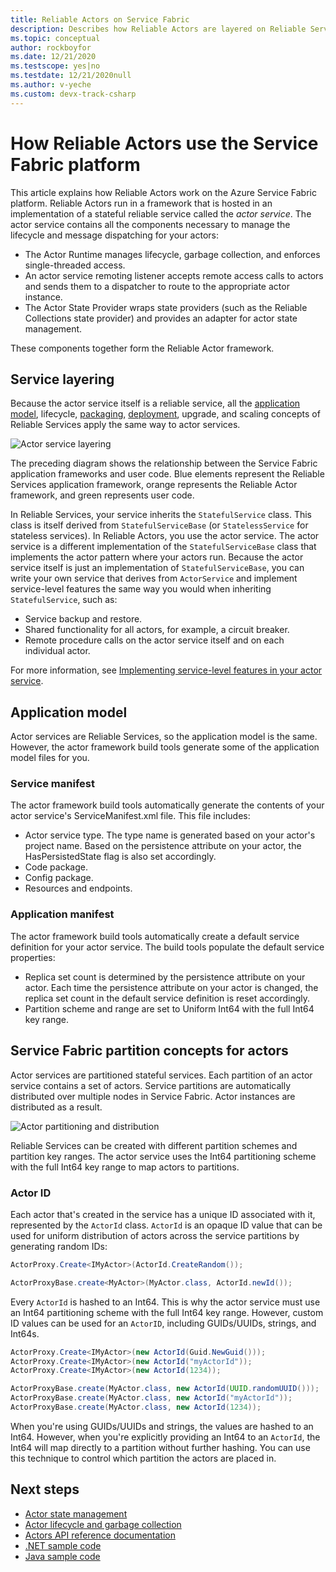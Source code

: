 ```yaml
---
title: Reliable Actors on Service Fabric 
description: Describes how Reliable Actors are layered on Reliable Services and use the features of the Service Fabric platform.
ms.topic: conceptual
author: rockboyfor
ms.date: 12/21/2020
ms.testscope: yes|no
ms.testdate: 12/21/2020null
ms.author: v-yeche
ms.custom: devx-track-csharp
---
```

# How Reliable Actors use the Service Fabric platform
This article explains how Reliable Actors work on the Azure Service Fabric platform. Reliable Actors run in a framework that is hosted in an implementation of a stateful reliable service called the *actor service*. The actor service contains all the components necessary to manage the lifecycle and message dispatching for your actors:

* The Actor Runtime manages lifecycle, garbage collection, and enforces single-threaded access.
* An actor service remoting listener accepts remote access calls to actors and sends them to a dispatcher to route to the appropriate actor instance.
* The Actor State Provider wraps state providers (such as the Reliable Collections state provider) and provides an adapter for actor state management.

These components together form the Reliable Actor framework.

## Service layering
Because the actor service itself is a reliable service, all the [application model](service-fabric-application-model.md), lifecycle, [packaging](service-fabric-package-apps.md), [deployment](service-fabric-deploy-remove-applications.md), upgrade, and scaling concepts of Reliable Services apply the same way to actor services.

![Actor service layering][1]

The preceding diagram shows the relationship between the Service Fabric application frameworks and user code. Blue elements represent the Reliable Services application framework, orange represents the Reliable Actor framework, and green represents user code.

In Reliable Services, your service inherits the `StatefulService` class. This class is itself derived from `StatefulServiceBase` (or `StatelessService` for stateless services). In Reliable Actors, you use the actor service. The actor service is a different implementation of the `StatefulServiceBase` class that implements the actor pattern where your actors run. Because the actor service itself is just an implementation of `StatefulServiceBase`, you can write your own service that derives from `ActorService` and implement service-level features the same way you would when inheriting `StatefulService`, such as:

* Service backup and restore.
* Shared functionality for all actors, for example, a circuit breaker.
* Remote procedure calls on the actor service itself and on each individual actor.

For more information, see [Implementing service-level features in your actor service](service-fabric-reliable-actors-using.md).

## Application model
Actor services are Reliable Services, so the application model is the same. However, the actor framework build tools generate some of the application model files for you.

### Service manifest
The actor framework build tools automatically generate the contents of your actor service's ServiceManifest.xml file. This file includes:

* Actor service type. The type name is generated based on your actor's project name. Based on the persistence attribute on your actor, the HasPersistedState flag is also set accordingly.
* Code package.
* Config package.
* Resources and endpoints.

### Application manifest
The actor framework build tools automatically create a default service definition for your actor service. The build tools populate the default service properties:

* Replica set count is determined by the persistence attribute on your actor. Each time the persistence attribute on your actor is changed, the replica set count in the default service definition is reset accordingly.
* Partition scheme and range are set to Uniform Int64 with the full Int64 key range.

## Service Fabric partition concepts for actors
Actor services are partitioned stateful services. Each partition of an actor service contains a set of actors. Service partitions are automatically distributed over multiple nodes in Service Fabric. Actor instances are distributed as a result.

![Actor partitioning and distribution][5]

Reliable Services can be created with different partition schemes and partition key ranges. The actor service uses the Int64 partitioning scheme with the full Int64 key range to map actors to partitions.

### Actor ID
Each actor that's created in the service has a unique ID associated with it, represented by the `ActorId` class. `ActorId` is an opaque ID value that can be used for uniform distribution of actors across the service partitions by generating random IDs:

```csharp
ActorProxy.Create<IMyActor>(ActorId.CreateRandom());
```
```Java
ActorProxyBase.create<MyActor>(MyActor.class, ActorId.newId());
```


Every `ActorId` is hashed to an Int64. This is why the actor service must use an Int64 partitioning scheme with the full Int64 key range. However, custom ID values can be used for an `ActorID`, including GUIDs/UUIDs, strings, and Int64s.

```csharp
ActorProxy.Create<IMyActor>(new ActorId(Guid.NewGuid()));
ActorProxy.Create<IMyActor>(new ActorId("myActorId"));
ActorProxy.Create<IMyActor>(new ActorId(1234));
```
```Java
ActorProxyBase.create(MyActor.class, new ActorId(UUID.randomUUID()));
ActorProxyBase.create(MyActor.class, new ActorId("myActorId"));
ActorProxyBase.create(MyActor.class, new ActorId(1234));
```

When you're using GUIDs/UUIDs and strings, the values are hashed to an Int64. However, when you're explicitly providing an Int64 to an `ActorId`, the Int64 will map directly to a partition without further hashing. You can use this technique to control which partition the actors are placed in.


## Next steps
* [Actor state management](service-fabric-reliable-actors-state-management.md)
* [Actor lifecycle and garbage collection](service-fabric-reliable-actors-lifecycle.md)
* [Actors API reference documentation](https://docs.azure.cn/dotnet/api/microsoft.servicefabric.actors)
* [.NET sample code](https://github.com/Azure-Samples/service-fabric-dotnet-getting-started)
* [Java sample code](https://github.com/Azure-Samples/service-fabric-java-getting-started)

<!--Image references-->

[1]: ./media/service-fabric-reliable-actors-platform/actor-service.png
[2]: ./media/service-fabric-reliable-actors-platform/app-deployment-scripts.png
[3]: ./media/service-fabric-reliable-actors-platform/actor-partition-info.png
[4]: ./media/service-fabric-reliable-actors-platform/actor-replica-role.png
[5]: ./media/service-fabric-reliable-actors-introduction/distribution.png



<!-- Update_Description: new article about service fabric reliable actors platform -->
<!--NEW.date: 12/21/2020-->